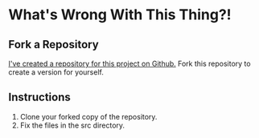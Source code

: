 # What's Wrong With This Thing?!

## Fork a Repository

[I've created a repository for this project on Github.](https://github.com/TIYRaleigh/tiy-java-whats-wrong-with-this-thing) Fork this repository to create a version for yourself.

## Instructions

1. Clone your forked copy of the repository.
2. Fix the files in the src directory.

